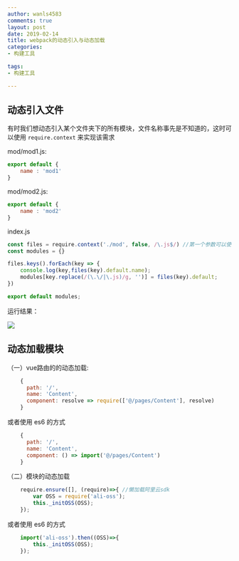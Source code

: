 ```yaml
---
author: wanls4583
comments: true
layout: post
date: 2019-02-14
title: webpack的动态引入与动态加载
categories:
- 构建工具

tags:
- 构建工具

---
```

## 动态引入文件

有时我们想动态引入某个文件夹下的所有模块，文件名称事先是不知道的，这时可以使用 `require.context` 来实现该需求

mod/mod1.js:

```javascript
export default {
	name : 'mod1'
}
```

mod/mod2.js:

```javascript
export default {
	name : 'mod2'
}
```

index.js

```javascript
const files = require.context('./mod', false, /\.js$/) //第一个参数可以使用正则，第二个参数用来指定是否要递归子目录
const modules = {}

files.keys().forEach(key => {
	console.log(key,files(key).default.name);
    modules[key.replace(/(\.\/|\.js)/g, '')] = files(key).default;
})

export default modules;
```

运行结果：

![](https://wanls4583.github.io/images/posts/构建工具/webpack的动态引入与动态加载-1.png)

## 动态加载模块

（一）vue路由的的动态加载:

```javascript
    {
      path: '/',
      name: 'Content',
      component: resolve => require(['@/pages/Content'], resolve)
    }
```
或者使用 es6 的方式
```javascript
    {
      path: '/',
      name: 'Content',
      component: () => import('@/pages/Content')
    }
```

（二）模块的动态加载

```javascript
	require.ensure([], (require)=>{ //懒加载阿里云sdk
		var OSS = require('ali-oss');
		this._initOSS(OSS);
	});
```
或者使用 es6 的方式
```javascript
	import('ali-oss').then((OSS)=>{
		this._initOSS(OSS);
	});
```


